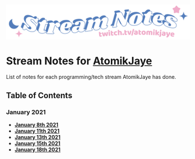 [![atomikjaye Stream Notes](assets/twitch-panelStream-Notes.png)](http://www.twitch.tv/atomikjaye)
# Stream Notes for [AtomikJaye](http://www.twitch.tv/atomikjaye)

List of notes for each programming/tech stream AtomikJaye has done.
## Table of Contents
### January 2021
- **[January 8th 2021](2021_01_08.md)**
- **[January 11th 2021](2021_01_11.md)**
- **[January 13th 2021](2021_01_13.md)**
- **[January 15th 2021](2021_01_15.md)**
- **[January 18th 2021](2021_01_18.md)**